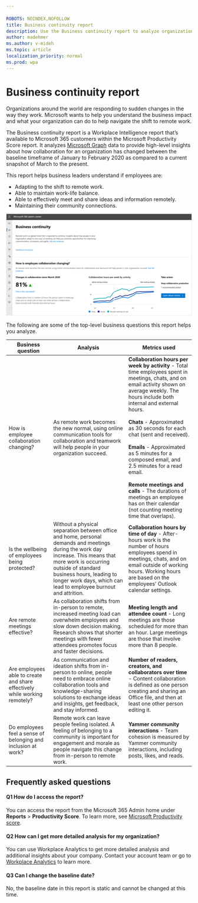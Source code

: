```yaml
---

ROBOTS: NOINDEX,NOFOLLOW
title: Business continuity report
description: Use the Business continuity report to analyze organizational collaboration data
author: madehmer
ms.author: v-mideh
ms.topic: article
localization_priority: normal 
ms.prod: wpa
---
```


# Business continuity report

Organizations around the world are responding to sudden changes in the way they work. Microsoft wants to help you understand the business impact and what your organization can do to help navigate the shift to remote work.

The Business continuity report is a Workplace Intelligence report that’s available to Microsoft 365 customers within the Microsoft Productivity Score report. It analyzes [Microsoft Graph](https://docs.microsoft.com/graph) data to provide high-level insights about how collaboration for an organization has changed between the baseline timeframe of January to February 2020 as compared to a current snapshot of March to the present.

This report helps business leaders understand if employees are:

* Adapting to the shift to remote work.
* Able to maintain work-life balance.
* Able to effectively meet and share ideas and information remotely.
* Maintaining their community connections.

![Business continuity report II](../Images/WpA/Tutorials/bcrps.png)

The following are some of the top-level business questions this report helps you analyze.

|Business question |Analysis |Metrics used |
|-------------|--------------|-------------|
|How is employee collaboration changing? |As remote work becomes the new normal, using online communication tools for collaboration and teamwork will help people in your organization succeed. |**Collaboration hours per week by activity** - Total time employees spent in meetings, chats, and on email activity shown on average weekly. The hours include both internal and external hours. <br> <br>**Chats** - Approximated as 30 seconds for each chat (sent and received). <br> <br>**Emails** - Approximated as 5 minutes for a composed email, and 2.5 minutes for a read email. <br> <br>**Remote meetings and calls** - The durations of meetings an employee has on their calendar (not counting meeting time that overlaps). |
|Is the wellbeing of employees being protected? |Without a physical separation between office and home, personal demands and meetings during the work day increase. This means that more work is occurring outside of standard business hours, leading to longer work days, which can lead to employee burnout and attrition. |**Collaboration hours by time of day** - After-hours work is the number of hours employees spend in meetings, chats, and on email outside of working hours. Working hours are based on the employees' Outlook calendar settings.|
|Are remote meetings effective? |As collaboration shifts from in-person to remote, increased meeting load can overwhelm employees and slow down decision making. Research shows that shorter meetings with fewer attendees promotes focus and faster decisions. |**Meeting length and attendee count** - Long meetings are those scheduled for more than an hour. Large meetings are those that involve more than 8 people.|
|Are employees able to create and share effectively while working remotely? |As communication and ideation shifts from in-person to online, people need to embrace online collaboration tools and knowledge-sharing solutions to exchange ideas and insights, get feedback, and stay informed. |**Number of readers, creators, and collaborators over time** - Content collaboration is defined as one person creating and sharing an Office file, and then at least one other person editing it. |
|Do employees feel a sense of belonging and inclusion at work? |Remote work can leave people feeling isolated. A feeling of belonging to a community is important for engagement and morale as people navigate this change from in-person to remote work. |**Yammer community interactions** - Team cohesion is measured by Yammer community interactions, including posts, likes, and reads. |

## Frequently asked questions

#### Q1 How do I access the report?

You can access the report from the Microsoft 365 Admin home under **Reports** > **Productivity Score**. To learn more, see [Microsoft Productivity score](https://docs.microsoft.com/microsoft-365/admin/productivity/productivity-score?view=o365-worldwide).

#### Q2 How can I get more detailed analysis for my organization?

You can use Workplace Analytics to get more detailed analysis and additional insights about your company. Contact your account team or go to [Workplace Analytics](https://www.microsoft.com/microsoft-365/business/workplace-analytics) to learn more.

#### Q3 Can I change the baseline date?

No, the baseline date in this report is static and cannot be changed at this time.
